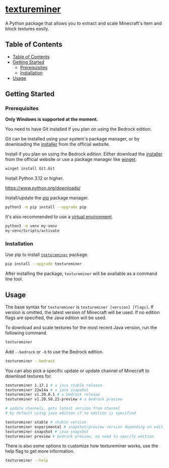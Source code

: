 # [textureminer](https://4mbl.link/gh/textureminer)

A Python package that allows you to extract and scale Minecraft's item and block textures easily.

## Table of Contents

* [Table of Contents](#table-of-contents)
* [Getting Started](#getting-started)
  * [Prerequisites](#prerequisites)
  * [Installation](#installation)
* [Usage](#usage)

## Getting Started

### Prerequisites

**Only Windows is supported at the moment.**

You need to have Git installed if you plan on using the Bedrock edition.

Git can be installed using your system's package manager, or by downloading the [installer](https://git-scm.com/download/) from the official website.

Install if you plan on using the Bedrock edition.
Either download the [installer](https://git-scm.com/download/) from the official website or use a package manager like [winget](https://learn.microsoft.com/en-us/windows/package-manager/winget/#install-winget).

```sh
winget install Git.Git
```

Install Python 3.12 or higher.

<https://www.python.org/downloads/>

Install/update the [pip](https://pip.pypa.io/en/stable/) package manager.

```sh
python3 -m pip install --upgrade pip
```

It's also recommended to use a [virtual environment](https://docs.python.org/3/library/venv.html).

```sh
python3 -m venv my-venv
my-venv/Scripts/activate
```

### Installation

Use pip to install [`textureminer`](https://pypi.org/project/textureminer) package.

```sh
pip install --upgrade textureminer
```

After installing the package, `textureminer` will be available as a command line tool.

## Usage

The base syntax for `textureminer` is `textureminer [version] [flags]`. If version is omitted, the latest version of Minecraft will be used. If no edition flags are specified, the Java edition will be used.

To download and scale textures for the most recent Java version, run the following command.

```sh
textureminer
```

Add `--bedrock` or `-b` to use the Bedrock edition.

```sh
textureminer --bedrock
```

You can also pick a specific update or update channel of Minecraft to download textures for.

```sh
textureminer 1.17.1 # a java stable release
textureminer 22w14a # a java snapshot
textureminer v1.20.0.1 # a bedrock release
textureminer v1.20.50.22-preview # a bedrock preview

# update channels, gets latest version from channel
# by default using java edition if no edition is specified

textureminer stable # stable version
textureminer experimental # snapshot/preview version depending on edition
textureminer snapshot # java snapshot
textureminer preview # bedrock preview, no need to specify edition

```

There is also some options to customize how textureminer works, use the help flag to get more information.

```sh
textureminer --help
```
